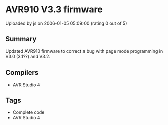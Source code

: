 # AVR910 V3.3 firmware

Uploaded by js on 2006-01-05 05:09:00 (rating 0 out of 5)

## Summary

Updated AVR910 firmware to correct a bug with page mode programming in V3.0 (3.1??) and V3.2.

## Compilers

- AVR Studio 4

## Tags

- Complete code
- AVR Studio 4

